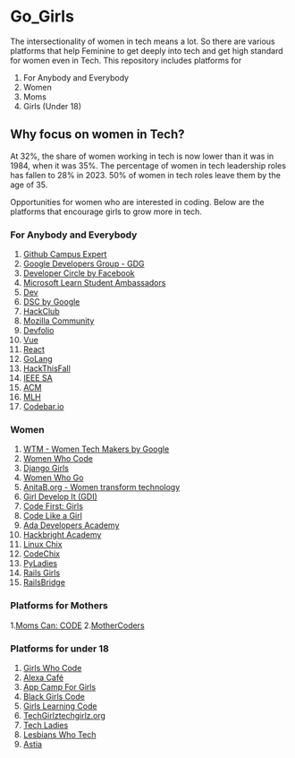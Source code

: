 # Go_Girls
The intersectionality of women in tech means a lot. So there are various platforms that help Feminine to get deeply into tech and get high standard for women even in Tech. This repository includes platforms for
1. For Anybody and Everybody
2. Women
3. Moms
4. Girls (Under 18)

## Why focus on women in Tech?
At 32%, the share of women working in tech is now lower than it was in 1984, when it was 35%. The percentage of women in tech leadership roles has fallen to 28% in 2023. 50% of women in tech roles leave them by the age of 35.

Opportunities for women who are interested in coding.
Below are the platforms that encourage girls to grow more in tech.

### For Anybody and Everybody

1. [Github Campus Expert](https://education.github.com/experts)
2. [Google Developers Group - GDG](https://developers.google.com/community/gdg)
3. [Developer Circle by Facebook](https://developers.facebook.com/developercircles/find)
4. [Microsoft Learn Student Ambassadors](https://mvp.microsoft.com/studentambassadors)
5. [Dev](https://dev.to/)
6. [DSC by Google](https://dsccommunity.org/)
7. [HackClub](https://hackclub.com/)
8. [Mozilla Community](https://community.mozilla.org/en/)
9. [Devfolio](https://devfolio.co/)
10. [Vue](https://vue-community.org/)
11. [React](https://react.dev/community)
12. [GoLang](https://go.dev/)
13. [HackThisFall](https://hackthisfall.tech/)
14. [IEEE SA](https://saopen.ieee.org/community/)
15. [ACM](https://www.acm.org/)
16. [MLH](https://mlh.io/)
17. [Codebar.io](https://codebar.io)


### Women

1. [WTM - Women Tech Makers by Google](https://www.womentechmakers.com)
2. [Women Who Code](https://www.womenwhocode.com)
3. [Django Girls](https://djangogirls.org)
4. [Women Who Go](https://www.womenwhogo.org)
5. [AnitaB.org - Women transform technology](https://anitab.org)
6. [Girl Develop It (GDI)](https://girldevelopit.com)
7. [Code First: Girls](https://www.codefirstgirls.org.uk)
8. [Code Like a Girl](https://codelikeagirl.org)
9. [Ada Developers Academy](https://adadevelopersacademy.org)
10. [Hackbright Academy](https://hackbrightacademy.com)
11. [Linux Chix](https://www.linuxchix.org/)
12. [CodeChix](https://codechix.org)
13. [PyLadies](http://www.pyladies.com)
14. [Rails Girls](https://railsgirls.com)
15. [RailsBridge](https://railsbridge.org)

### Platforms for Mothers 

1.[Moms Can: CODE](https://https://www.momscancode.com/)
2.[MotherCoders](http://www.mothercoders.org/)

### Platforms for under 18

1. [Girls Who Code](https://girlswhocode.com/)
2. [Alexa Café](https://www.idtech.com/alexa-cafe/)
3. [App Camp For Girls](https://appcamp4girls.com/)
4. [Black Girls Code](https://blackgirlscode.com/)
5. [Girls Learning Code](https://ladieslearningcode.com/program/girls-learning-code/)
6. [TechGirlztechgirlz.org](https://techgirlz.org)
7. [Tech Ladies](https://new.hiretechladies.com/join/)
8. [Lesbians Who Tech](https://lesbianswhotech.org/sanfrancisco2019/)
9. [Astia](http://astia.org)














